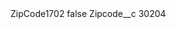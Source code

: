 <?xml version="1.0" encoding="UTF-8"?>
<CustomMetadata xmlns="http://soap.sforce.com/2006/04/metadata" xmlns:xsi="http://www.w3.org/2001/XMLSchema-instance" xmlns:xsd="http://www.w3.org/2001/XMLSchema">
    <label>ZipCode1702</label>
    <protected>false</protected>
    <values>
        <field>Zipcode__c</field>
        <value xsi:type="xsd:string">30204</value>
    </values>
</CustomMetadata>
